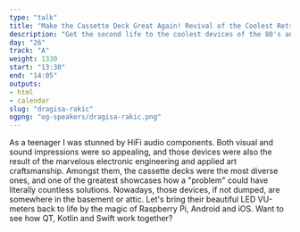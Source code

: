 ```yaml
---
type: "talk"
title: "Make the Cassette Deck Great Again! Revival of the Coolest Retro Tech"
description: "Get the second life to the coolest devices of the 80's and early 90's of XX century: cassette decks"
day: "26"
track: "A"
weight: 1330
start: "13:30"
end: "14:05"
outputs:
- html
- calendar
slug: "dragisa-rakic"
ogpng: "og-speakers/dragisa-rakic.png"
---
```


As a teenager I was stunned by HiFi audio components. Both visual and sound impressions were so appealing, and those devices were also the result of the marvelous electronic engineering and applied art craftsmanship. Amongst them, the cassette decks were the most diverse ones, and one of the greatest showcases how a "problem" could have literally countless solutions. Nowadays, those devices, if not dumped, are somewhere in the basement or attic. Let's bring their beautiful LED VU-meters back to life by the magic of Raspberry Pi, Android and iOS. Want to see how QT, Kotlin and Swift work together?

<!--
I would like to get the second life to the coolest devices of the 80's and early 90's of XX century: cassette decks. I will use Raspberry Pi, Android and iOS devices to accomplish this mission, also as a pair of the OpAmps and auxiliary electronics to merge GPIO of the Pi with the existing deck vintage electronics . A fusion of the different programming techniques, architectures, environments and even hardware building should be the great endeavour and even greater pleasure at the same time. In short: Cassette Deck of the 21st century, with no moving parts, wifi playlist management, and remotely controlled via smartphones.
-->
